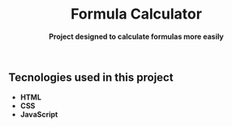  <h1 align="center"> Formula Calculator </h1>
 <p font-size=20px align="center"> <strong>Project designed to calculate formulas more easily</strong> </p>
 <br>
<h2>Tecnologies used in this project </h2>
<ul>
 <li><strong> HTML <strong></li>
 <li><strong> CSS <strong></li>
 <li><strong> JavaScript <strong></li>
<ul>
